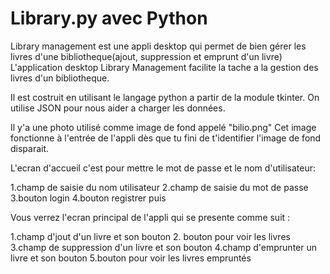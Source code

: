 # Library.py avec Python
Library management est une appli desktop qui permet de bien gérer les livres d'une bibliotheque(ajout, suppression et emprunt d'un livre)
L'application desktop Library Management facilite la tache a la gestion des livres d'un bibliotheque.

Il est costruit en utilisant le langage python a partir de la module tkinter.
On utilise JSON pour nous aider a charger les données.

Il y'a une photo utilisé comme image de fond appelé "bilio.png"
Cet image fonctionne à l'entrée de l'appli dès que tu fini de t'identifier l'image de fond disparait.

L'ecran d'accueil c'est pour mettre le mot de passe et le nom d'utilisateur:

1.champ de saisie du nom utilisateur
2.champ de saisie du mot de passe
3.bouton login 
4.bouton registrer
 puis

Vous verrez l'ecran principal de l'appli qui se presente comme suit :

1.champ d'jout d'un livre et son bouton
2. bouton pour voir les livres
3.champ de suppression d'un livre et son bouton
4.champ d'emprunter un livre et son bouton
5.bouton pour voir les livres empruntés
